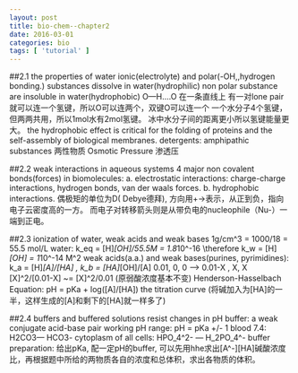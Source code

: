 ```yaml
---
layout: post
title: bio-chem--chapter2
date: 2016-03-01
categories: bio
tags: [ 'tutorial' ]
---
```

##2.1 the properties of water
ionic(electrolyte) and polar(-OH,,hydrogen bonding.) substances dissolve in water(hydrophilic)
non polar substance are insoluble in water(hydrophobic)
O—H….O 在一条直线上
有一对lone pair就可以连一个氢键，所以O可以连两个，双键O可以连一个
一个水分子4个氢键，但两两共用，所以1mol水有2mol氢键。
冰中水分子间的距离更小所以氢键能量更大。
the hydrophobic effect is critical for the folding of proteins and the self-assembly of biological membranes.
detergents: amphipathic substances 两性物质 Osmotic Pressure 渗透压

##2.2 weak interactions in aqueous systems
4 major non covalent bonds(forces) in biomolecules:
a. electrostatic interactions: charge-charge interactions, hydrogen bonds, van der waals forces.
b. hydrophobic interactions.
偶极矩的单位为D( Debye德拜), 方向用+->表示，从正到负，指向电子云密度高的一方。
而电子对转移箭头则是从带负电的nucleophile（Nu-）一端到正电。

##2.3 ionization of water, weak acids and weak bases
1g/cm^3 = 1000/18 = 55.5 mol/L
water: k_eq = [H]*[OH]/55.5M = 1.8*10^-16 \therefore k_w = [H]*[OH] = 1*10^-14 M^2
weak acids(a.a.) and weak bases(purines, pyrimidines):
k_a = [H]*[A]/[HA]  ,  k_b = [HA]*[OH]/[A]
0.01, 0, 0 —> 0.01-X , X, X   [X]^2/[0.01-X] ~= [X]^2/0.01 (原弱酸浓度基本不变)
Henderson-Hasselbach Equation: pH = pKa + log([A]/[HA])
the titration curve (将碱加入为[HA]的一半，这样生成的[A]和剩下的[HA]就一样多了)

##2.4 buffers and buffered solutions resist changes in pH
buffer: a weak conjugate acid-base pair
working pH range: pH = pKa +/- 1
blood 7.4: H2CO3— HCO3-
cytoplasm of all cells: HPO_4^2- — H_2PO_4^-
buffer preparation: 给出pKa, 配一定pH的buffer, 可以先用hhe求出[A^-][HA]碱酸浓度比，再根据题中所给的两物质各自的浓度和总体积，求出各物质的体积。